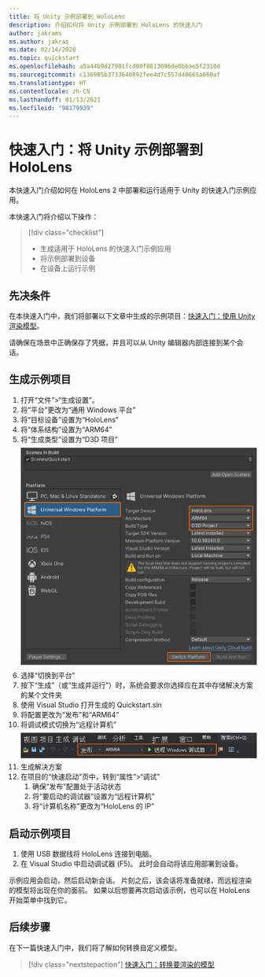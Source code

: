 ```yaml
---
title: 将 Unity 示例部署到 HoloLens
description: 介绍如何将 Unity 示例部署到 HoloLens 的快速入门
author: jakrams
ms.author: jakras
ms.date: 02/14/2020
ms.topic: quickstart
ms.openlocfilehash: a5a44b9d27901fcd00f8813096de6bbae5f2310d
ms.sourcegitcommit: c136985b3733640892fee4d7c557d40665a660af
ms.translationtype: HT
ms.contentlocale: zh-CN
ms.lasthandoff: 01/13/2021
ms.locfileid: "98179939"
---
```

# <a name="quickstart-deploy-unity-sample-to-hololens"></a>快速入门：将 Unity 示例部署到 HoloLens

本快速入门介绍如何在 HoloLens 2 中部署和运行适用于 Unity 的快速入门示例应用。

本快速入门将介绍以下操作：

> [!div class="checklist"]
>
>* 生成适用于 HoloLens 的快速入门示例应用
>* 将示例部署到设备
>* 在设备上运行示例

## <a name="prerequisites"></a>先决条件

在本快速入门中，我们将部署以下文章中生成的示例项目：[快速入门：使用 Unity 渲染模型](render-model.md)。

请确保在场景中正确保存了凭据，并且可以从 Unity 编辑器内部连接到某个会话。

## <a name="build-the-sample-project"></a>生成示例项目

1. 打开“文件”>“生成设置”。
1. 将“平台”更改为“通用 Windows 平台”
1. 将“目标设备”设置为“HoloLens”
1. 将“体系结构”设置为“ARM64”
1. 将“生成类型”设置为“D3D 项目”\
    ![生成设置](./media/unity-build-settings.png)
1. 选择“切换到平台”
1. 按下“生成”（或“生成并运行”）时，系统会要求你选择应在其中存储解决方案的某个文件夹
1. 使用 Visual Studio 打开生成的 Quickstart.sln
1. 将配置更改为“发布”和“ARM64” 
1. 将调试模式切换为“远程计算机”\
    ![解决方案配置](media/unity-deploy-config.png)
1. 生成解决方案
1. 在项目的“快速启动”页中，转到“属性”>“调试”
    1. 确保“发布”配置处于活动状态
    1. 将“要启动的调试器”设置为“远程计算机”
    1. 将“计算机名称”更改为“HoloLens 的 IP”

## <a name="launch-the-sample-project"></a>启动示例项目

1. 使用 USB 数据线将 HoloLens 连接到电脑。
1. 在 Visual Studio 中启动调试器 (F5)。 此时会自动将该应用部署到设备。

示例应用会启动，然后启动新会话。 片刻之后，该会话将准备就绪，而远程渲染的模型将出现在你的面前。
如果以后想要再次启动该示例，也可以在 HoloLens 开始菜单中找到它。

## <a name="next-steps"></a>后续步骤

在下一篇快速入门中，我们将了解如何转换自定义模型。

> [!div class="nextstepaction"]
> [快速入门：转换要渲染的模型](convert-model.md)
